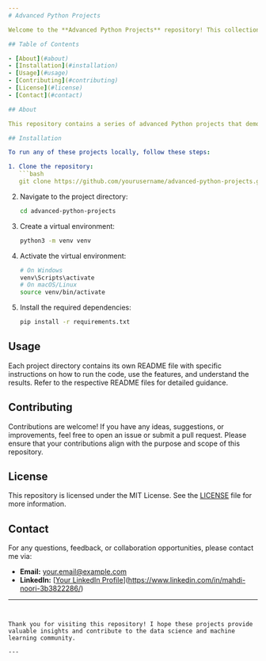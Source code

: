 ```yaml
---
# Advanced Python Projects

Welcome to the **Advanced Python Projects** repository! This collection showcases various advanced projects in Python, focusing on machine learning, data science, and other cutting-edge technologies. As a data scientist and ML developer, these projects highlight my skills and expertise, aiming to contribute to the community and demonstrate my capabilities for career growth.

## Table of Contents

- [About](#about)
- [Installation](#installation)
- [Usage](#usage)
- [Contributing](#contributing)
- [License](#license)
- [Contact](#contact)

## About

This repository contains a series of advanced Python projects that demonstrate proficiency in machine learning, data science, and software development. Each project includes comprehensive documentation, code examples, and detailed explanations to help others understand the implementation and methodologies used.

## Installation

To run any of these projects locally, follow these steps:

1. Clone the repository:
   ```bash
   git clone https://github.com/yourusername/advanced-python-projects.git
   ```
2. Navigate to the project directory:
   ```bash
   cd advanced-python-projects
   ```
3. Create a virtual environment:
   ```bash
   python3 -m venv venv
   ```
4. Activate the virtual environment:
   ```bash
   # On Windows
   venv\Scripts\activate
   # On macOS/Linux
   source venv/bin/activate
   ```
5. Install the required dependencies:
   ```bash
   pip install -r requirements.txt
   ```

## Usage

Each project directory contains its own README file with specific instructions on how to run the code, use the features, and understand the results. Refer to the respective README files for detailed guidance.

## Contributing

Contributions are welcome! If you have any ideas, suggestions, or improvements, feel free to open an issue or submit a pull request. Please ensure that your contributions align with the purpose and scope of this repository.

## License

This repository is licensed under the MIT License. See the [LICENSE](LICENSE) file for more information.

## Contact

For any questions, feedback, or collaboration opportunities, please contact me via:

- **Email:** [your.email@example.com](mahdi.noori.ai@gmail.com)
- **LinkedIn:** [[Your LinkedIn Profile](https://www.linkedin.com/in/yourprofile)](https://www.linkedin.com/in/mahdi-noori-3b3822286/)

---
```


Thank you for visiting this repository! I hope these projects provide valuable insights and contribute to the data science and machine learning community.

---
